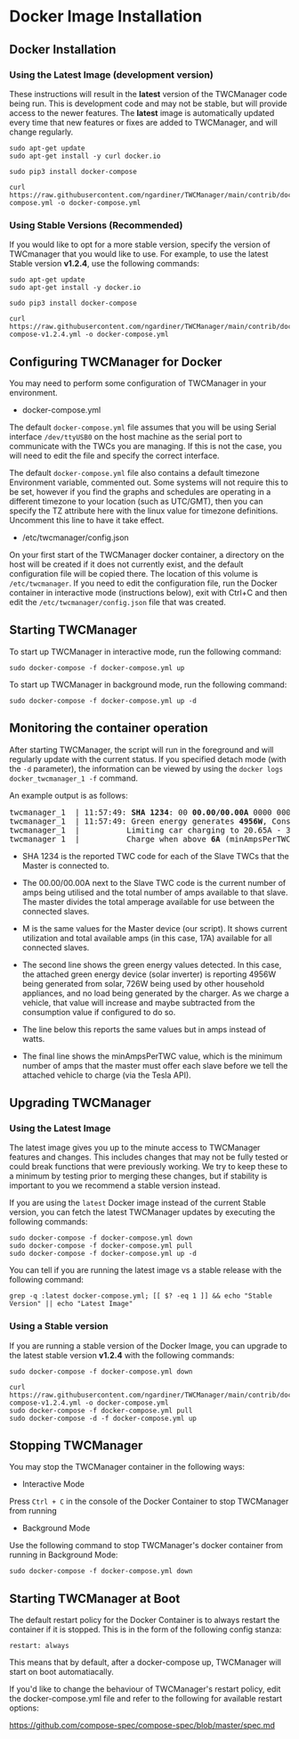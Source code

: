 # Docker Image Installation

## Docker Installation

### Using the Latest Image (development version)

These instructions will result in the **latest** version of the TWCManager code being run. This is development code and may not be stable, but will provide access to the newer features. The **latest** image is automatically updated every time that new features or fixes are added to TWCManager, and will change regularly.

```
sudo apt-get update
sudo apt-get install -y curl docker.io

sudo pip3 install docker-compose

curl https://raw.githubusercontent.com/ngardiner/TWCManager/main/contrib/docker/docker-compose.yml -o docker-compose.yml
```

### Using Stable Versions (Recommended)

If you would like to opt for a more stable version, specify the version of TWCmanager that you would like to use. For example, to use the latest Stable version **v1.2.4**, use the following commands:

```
sudo apt-get update
sudo apt-get install -y docker.io

sudo pip3 install docker-compose

curl https://raw.githubusercontent.com/ngardiner/TWCManager/main/contrib/docker/docker-compose-v1.2.4.yml -o docker-compose.yml
```

## Configuring TWCManager for Docker

You may need to perform some configuration of TWCManager in your environment.

   * docker-compose.yml

The default ```docker-compose.yml``` file assumes that you will be using Serial interface ```/dev/ttyUSB0``` on the host machine as the serial port to communicate with the TWCs you are managing. If this is not the case, you will need to edit the file and specify the correct interface.

The default  ```docker-compose.yml``` file also contains a default timezone Environment variable, commented out. Some systems will not require this to be set, however if you find the graphs and schedules are operating in a different timezone to your location (such as UTC/GMT), then you can specify the TZ attribute here with the linux value for timezone definitions. Uncomment this line to have it take effect.

   * /etc/twcmanager/config.json

On your first start of the TWCManager docker container, a directory on the host will be created if it does not currently exist, and the default configuration file will be copied there. The location of this volume is ```/etc/twcmanager```. If you need to edit the configuration file, run the Docker container in interactive mode (instructions below), exit with Ctrl+C and then edit the ```/etc/twcmanager/config.json``` file that was created.

## Starting TWCManager

To start up TWCManager in interactive mode, run the following command:

```
sudo docker-compose -f docker-compose.yml up
```

To start up TWCManager in background mode, run the following command:

```
sudo docker-compose -f docker-compose.yml up -d
```

## Monitoring the container operation

After starting TWCManager, the script will run in the foreground and will regularly update with the current status. If you specified detach mode (with the ```-d``` parameter), the information can be viewed by using the ```docker logs docker_twcmanager_1 -f``` command.

An example output is as follows:

<pre>
twcmanager_1  | 11:57:49: <b>SHA 1234</b>: 00 <b>00.00/00.00A</b> 0000 0000  <b>M</b>: 09 <b>00.00/17.00A</b> 0000 0000
twcmanager_1  | 11:57:49: Green energy generates <b>4956W</b>, Consumption <b>726W</b>, Charger Load <b>0W</b>
twcmanager_1  |          Limiting car charging to 20.65A - 3.03A = <b>17.62A</b>.
twcmanager_1  |          Charge when above <b>6A</b> (minAmpsPerTWC).
</pre>

   * SHA 1234 is the reported TWC code for each of the Slave TWCs that the Master is connected to.
   * The 00.00/00.00A next to the Slave TWC code is the current number of amps being utilised and the total number of amps available to that slave. The master divides the total amperage available for use between the connected slaves.
   * M is the same values for the Master device (our script). It shows current utilization and total available amps (in this case, 17A) available for all connected slaves.

   * The second line shows the green energy values detected. In this case, the attached green energy device (solar inverter) is reporting 4956W being generated from solar, 726W being used by other household appliances, and no load being generated by the charger. As we charge a vehicle, that value will increase and maybe subtracted from the consumption value if configured to do so.
   * The line below this reports the same values but in amps instead of watts.
   * The final line shows the minAmpsPerTWC value, which is the minimum number of amps that the master must offer each slave before we tell the attached vehicle to charge (via the Tesla API).

## Upgrading TWCManager

### Using the Latest Image

The latest image gives you up to the minute access to TWCManager features and changes. This includes changes that may not be fully tested or could break functions that were previously working. We try to keep these to a minimum by testing prior to merging these changes, but if stability is important to you we recommend a stable version instead.

If you are using the ```latest``` Docker image instead of the current Stable version, you can fetch the latest TWCManager updates by executing the following commands:

```
sudo docker-compose -f docker-compose.yml down
sudo docker-compose -f docker-compose.yml pull
sudo docker-compose -f docker-compose.yml up -d
```

You can tell if you are running the latest image vs a stable release with the following command:

```
grep -q :latest docker-compose.yml; [[ $? -eq 1 ]] && echo "Stable Version" || echo "Latest Image"
```

### Using a Stable version

If you are running a stable version of the Docker Image, you can upgrade to the latest stable version **v1.2.4** with the following commands:

```
sudo docker-compose -f docker-compose.yml down

curl https://raw.githubusercontent.com/ngardiner/TWCManager/main/contrib/docker/docker-compose-v1.2.4.yml -o docker-compose.yml
sudo docker-compose -f docker-compose.yml pull
sudo docker-compose -d -f docker-compose.yml up
```

## Stopping TWCManager

You may stop the TWCManager container in the following ways:

   * Interactive Mode

Press ```Ctrl + C``` in the console of the Docker Container to stop TWCManager from running

   * Background Mode

Use the following command to stop TWCManager's docker container from running in Background Mode:

```
sudo docker-compose -f docker-compose.yml down
```

## Starting TWCManager at Boot

The default restart policy for the Docker Container is to always restart the container if it is stopped. This is in the form of the following config stanza:

```restart: always```

This means that by default, after a docker-compose up, TWCManager will start on boot automatiacally. 

If you'd like to change the behaviour of TWCManager's restart policy, edit the docker-compose.yml file and refer to the following for available restart options:

https://github.com/compose-spec/compose-spec/blob/master/spec.md

